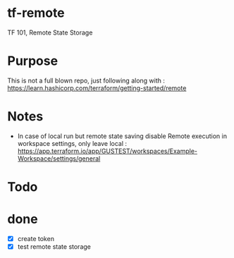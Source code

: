 # tf-remote
TF 101, Remote State Storage

# Purpose
This is not a full blown repo, just following along with : https://learn.hashicorp.com/terraform/getting-started/remote

# Notes 

- In case of local run but remote state saving disable Remote execution in workspace settings, only leave local :
https://app.terraform.io/app/GUSTEST/workspaces/Example-Workspace/settings/general


# Todo


# done
- [x] create token
- [x] test remote state storage

